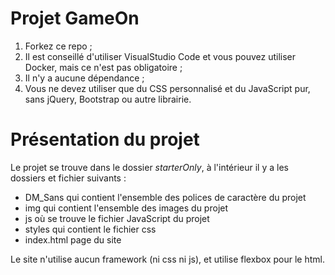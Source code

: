 # Projet GameOn
1. Forkez ce repo ;
2. Il est conseillé d'utiliser VisualStudio Code et vous pouvez utiliser Docker, mais ce n'est pas obligatoire ;
3. Il n'y a aucune dépendance ;
4. Vous ne devez utiliser que du CSS personnalisé et du JavaScript pur, sans jQuery, Bootstrap ou autre librairie.

# Présentation du projet

Le projet se trouve dans le dossier *starterOnly*, à l'intérieur il y a les dossiers et fichier suivants :

- DM_Sans qui contient l'ensemble des polices de caractère du projet
- img qui contient l'ensemble des images du projet
- js où se trouve le fichier JavaScript du projet
- styles qui contient le fichier css
- index.html page du site

Le site n'utilise aucun framework (ni css ni js), et utilise flexbox pour le html.
